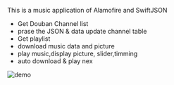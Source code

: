 This is a music application of Alamofire and SwiftJSON

- Get Douban Channel list 
- prase the JSON & data update channel table
- Get playlist
- download music data and picture
- play music,display picture, slider,timming
- auto download & play nex


![demo](https://raw.githubusercontent.com/DingSoung/music/master/demo.png)